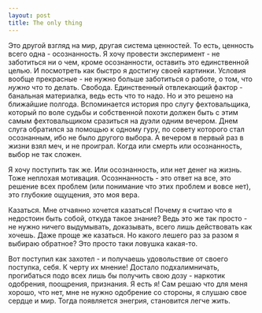 ```yaml
--- 
layout: post
title: The only thing
---
```

Это другой взгляд на мир, другая система ценностей. То есть, ценность всего одна - осознанность.
Я хочу провести эксперимент - не заботиться ни о чем, кроме осознанности, оставить это единственной целью.
И посмотреть как быстро я достигну своей картинки. Условия вообще прекрасные - не нужно больше заботиться о
работе, о том, что _нужно_ что то делать. Свобода.
Единственный отвлекающий фактор - банальная материалка, ведь есть что то надо. Но и это решено на ближайшие полгода.
Вспоминается история про слугу фехтовальщика, который по воле судьбы и собственной похоти должен быть с этим
самым фехтовальщиком сразиться на дуэли одним вечером. Днем слуга обратился за помощью к одному гуру,
по совету которого стал осознанным, ибо не было другого выбора. А вечером в первый раз в жизни взял меч, и не проиграл.
Когда или смерть или осознанность, выбор не так сложен.

Я хочу поступить так же. Или осознанность, или нет денег на жизнь. Тоже неплохая мотивация.
Осозннанность - это ответ на все, это решение всех проблем (или понимание что этих проблем и вовсе нет), это глубокие
ощущения, это моя вера.

Казаться. Мне отчаянно хочется казаться! Почему я считаю что я недостоин быть собой, откуда такое знание?
Ведь это же так просто - не нужно ничего выдумывать, доказывать, всего лишь действовать как хочешь.
Даже проще же казаться. Но какого лешего раз за разом я выбираю обратное? Это просто таки ловушка какая-то.

Вот поступил как захотел - и получаешь удовольствие от своего поступка, себя. К черту их мнение!
Достало подхалимничать, прогибаться подо всех лишь бы получить свою дозу - наркотик одобрения, поощрения, признания.
Я есть я! Сам решаю что для меня хорошо, что нет, мне не нужно одобрение со стороны, я слушаю свое сердце и мир.
Тогда появляется энегрия, становится легче жить.
